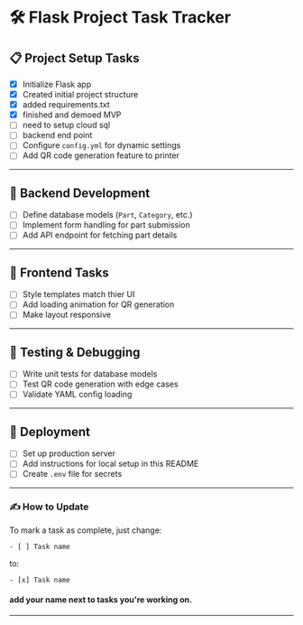 # 🛠️ Flask Project Task Tracker


## 📋 Project Setup Tasks

- [x] Initialize Flask app
- [x] Created initial project structure
- [x] added requirements.txt 
- [x] finished and demoed MVP 
- [ ] need to setup cloud sql
- [ ] backend end point
- [ ] Configure `config.yml` for dynamic settings
- [ ] Add QR code generation feature to printer

---

## 🧠 Backend Development

- [ ] Define database models (`Part`, `Category`, etc.)
- [ ] Implement form handling for part submission 
- [ ] Add API endpoint for fetching part details 

---

## 🎨 Frontend Tasks

- [ ] Style templates match thier UI
- [ ] Add loading animation for QR generation 
- [ ] Make layout responsive 

---

## 🧪 Testing & Debugging

- [ ] Write unit tests for database models
- [ ] Test QR code generation with edge cases
- [ ] Validate YAML config loading

---

## 🚀 Deployment

- [ ] Set up production server 
- [ ] Add instructions for local setup in this README
- [ ] Create `.env` file for secrets

---

### ✍️ How to Update

To mark a task as complete, just change:
```
- [ ] Task name
```
to:
```
- [x] Task name
```
#### add your name next to tasks you're working on.
---
